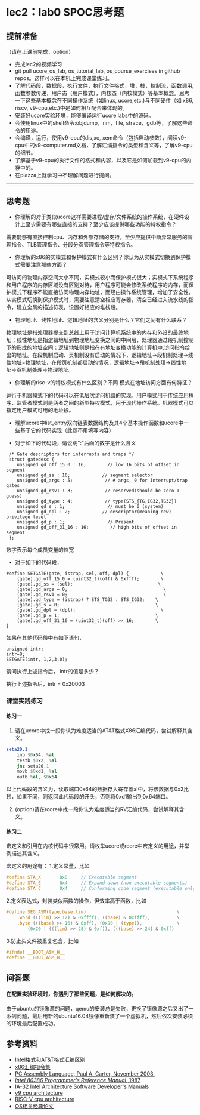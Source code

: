 # lec2：lab0 SPOC思考题

## **提前准备**
（请在上课前完成，option）

- 完成lec2的视频学习
- git pull ucore_os_lab, os_tutorial_lab, os_course_exercises  in github repos。这样可以在本机上完成课堂练习。
- 了解代码段，数据段，执行文件，执行文件格式，堆，栈，控制流，函数调用,函数参数传递，用户态（用户模式），内核态（内核模式）等基本概念。思考一下这些基本概念在不同操作系统（如linux, ucore,etc.)与不同硬件（如 x86, riscv, v9-cpu,etc.)中是如何相互配合来体现的。
- 安装好ucore实验环境，能够编译运行ucore labs中的源码。
- 会使用linux中的shell命令:objdump，nm，file, strace，gdb等，了解这些命令的用途。
- 会编译，运行，使用v9-cpu的dis,xc, xem命令（包括启动参数），阅读v9-cpu中的v9\-computer.md文档，了解汇编指令的类型和含义等，了解v9-cpu的细节。
- 了解基于v9-cpu的执行文件的格式和内容，以及它是如何加载到v9-cpu的内存中的。
- 在piazza上就学习中不理解问题进行提问。

---

## 思考题

- 你理解的对于类似ucore这样需要进程/虚存/文件系统的操作系统，在硬件设计上至少需要有哪些直接的支持？至少应该提供哪些功能的特权指令？

需要能够有直接控制cpu、内存和外部存储的支持。至少应提供中断异常服务的管理指令、TLB管理指令、分段分页管理指令等特权指令。

- 你理解的x86的实模式和保护模式有什么区别？你认为从实模式切换到保护模式需要注意那些方面？

可访问的物理内存空间大小不同，实模式较小而保护模式很大；实模式下系统程序和用户程序的内存区域没有区别对待，用户程序可能会修改系统程序的内存，而保护模式下程序不能直接访问物理内存地址，而经由操作系统管理，增加了安全性。从实模式切换到保护模式时，需要注意清空相应寄存器，清空已经进入流水线的指令，建立全局的描述符表，设置好相应的堆栈段。

- 物理地址、线性地址、逻辑地址的含义分别是什么？它们之间有什么联系？

物理地址是指处理器提交到总线上用于访问计算机系统中的内存和外设的最终地址；线性地址是指逻辑地址到物理地址变换之间的中间层，处理器通过段机制控制下的形成的地址空间；逻辑地址则是指在有地址变换功能的计算机中,访问指令给出的地址。在段机制启动、页机制没有启动的情况下，逻辑地址->段机制处理->线性地址=物理地址，在段页机制都启动的情况，逻辑地址->段机制处理->线性地址->页机制处理->物理地址。

- 你理解的risc-v的特权模式有什么区别？不同 模式在地址访问方面有何特征？

运行于机器模式下的代码可以在低层次访问机器的实现。用户模式用于传统应用程序，监管者模式则是两者之间的新型特权模式，用于现代操作系统。机器模式可以指定用户模式可用的地址段。

- 理解ucore中list_entry双向链表数据结构及其4个基本操作函数和ucore中一些基于它的代码实现（此题不用填写内容）

- 对于如下的代码段，请说明":"后面的数字是什么含义
```
 /* Gate descriptors for interrupts and traps */
 struct gatedesc {
    unsigned gd_off_15_0 : 16;        // low 16 bits of offset in segment
    unsigned gd_ss : 16;            // segment selector
    unsigned gd_args : 5;            // # args, 0 for interrupt/trap gates
    unsigned gd_rsv1 : 3;            // reserved(should be zero I guess)
    unsigned gd_type : 4;            // type(STS_{TG,IG32,TG32})
    unsigned gd_s : 1;                // must be 0 (system)
    unsigned gd_dpl : 2;            // descriptor(meaning new) privilege level
    unsigned gd_p : 1;                // Present
    unsigned gd_off_31_16 : 16;        // high bits of offset in segment
 };
```

数字表示每个成员变量的位宽

- 对于如下的代码段，

```
#define SETGATE(gate, istrap, sel, off, dpl) {            \
    (gate).gd_off_15_0 = (uint32_t)(off) & 0xffff;        \
    (gate).gd_ss = (sel);                                \
    (gate).gd_args = 0;                                    \
    (gate).gd_rsv1 = 0;                                    \
    (gate).gd_type = (istrap) ? STS_TG32 : STS_IG32;    \
    (gate).gd_s = 0;                                    \
    (gate).gd_dpl = (dpl);                                \
    (gate).gd_p = 1;                                    \
    (gate).gd_off_31_16 = (uint32_t)(off) >> 16;        \
}
```
如果在其他代码段中有如下语句，
```
unsigned intr;
intr=8;
SETGATE(intr, 1,2,3,0);
```
请问执行上述指令后， intr的值是多少？

执行上述指令后，intr = 0x20003

### 课堂实践练习

#### 练习一

1. 请在ucore中找一段你认为难度适当的AT&T格式X86汇编代码，尝试解释其含义。
   
```asm
seta20.1:
    inb $0x64, %al                                  
    testb $0x2, %al
    jnz seta20.1
    movb $0xd1, %al                                 
    outb %al, $0x64                             
```
以上代码段的含义为，读取端口0x64的数据存入寄存器al中，将该数据与0x2比较，如果不同，则返回此代码段的开头，否则将0xd1输出到0x64端口。

2. (option)请在rcore中找一段你认为难度适当的RV汇编代码，尝试解释其含义。

#### 练习二

宏定义和引用在内核代码中很常用。请枚举ucore或rcore中宏定义的用途，并举例描述其含义。

宏定义的用途有：
1.定义常量，比如
```C
#define STA_X       0x8     // Executable segment
#define STA_E       0x4     // Expand down (non-executable segments)
#define STA_C       0x4     // Conforming code segment (executable only)
```
2.定义表达式，封装类似函数的操作，但效率高于函数，比如
```C
#define SEG_ASM(type,base,lim)                                  \
    .word (((lim) >> 12) & 0xffff), ((base) & 0xffff);          \
    .byte (((base) >> 16) & 0xff), (0x90 | (type)),             \
        (0xC0 | (((lim) >> 28) & 0xf)), (((base) >> 24) & 0xff)
```
3.防止头文件被重复包含，比如
```C
#ifndef __BOOT_ASM_H__
#define __BOOT_ASM_H__
```

## 问答题

#### 在配置实验环境时，你遇到了那些问题，是如何解决的。

由于ubuntu的镜像源的问题，qemu的安装总是失败，更换了镜像源之后又出了一系列问题，最后用新的ubuntu16.04镜像重新装了一个虚拟机，然后依次安装必须的环境最后配置成功。

## 参考资料
 - [Intel格式和AT&T格式汇编区别](http://www.cnblogs.com/hdk1993/p/4820353.html)
 - [x86汇编指令集  ](http://hiyyp1234.blog.163.com/blog/static/67786373200981811422948/)
 - [PC Assembly Language, Paul A. Carter, November 2003.](https://pdos.csail.mit.edu/6.828/2016/readings/pcasm-book.pdf)
 - [*Intel 80386 Programmer's Reference Manual*, 1987](https://pdos.csail.mit.edu/6.828/2016/readings/i386/toc.htm)
 - [IA-32 Intel Architecture Software Developer's Manuals](http://www.intel.com/content/www/us/en/processors/architectures-software-developer-manuals.html)
 - [v9 cpu architecture](https://github.com/chyyuu/os_tutorial_lab/blob/master/v9_computer/docs/v9_computer.md)
 - [RISC-V cpu architecture](http://www.riscvbook.com/chinese/)
 - [OS相关经典论文](https://github.com/chyyuu/aos_course_info/blob/master/readinglist.md)
